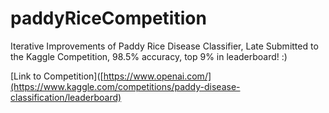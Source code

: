 # paddyRiceCompetition
Iterative Improvements of Paddy Rice Disease Classifier, Late Submitted to the Kaggle Competition, 98.5% accuracy, top 9% in leaderboard! :)

[Link to Competition]([https://www.openai.com/](https://www.kaggle.com/competitions/paddy-disease-classification/leaderboard)

